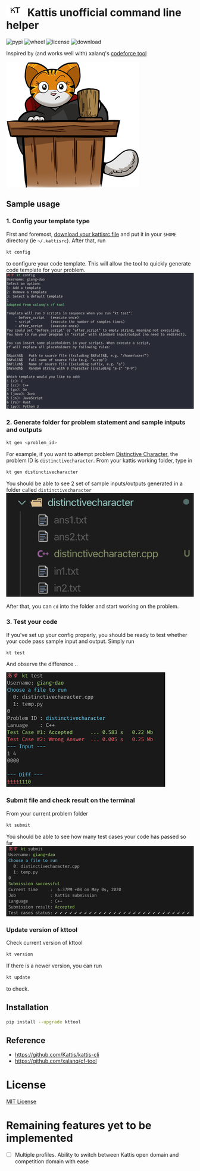 # <img src="https://raw.githubusercontent.com/heiseish/kt/master/img/icon.png" width="50" height="30"> Kattis unofficial command line helper

![pypi](https://img.shields.io/pypi/v/kttool.svg)
![wheel](https://img.shields.io/pypi/wheel/kttool.svg)
![license](https://img.shields.io/pypi/l/kttool.svg)
![download](https://static.pepy.tech/badge/kttool)

Inspired by (and works well with) xalanq's [codeforce tool](https://github.com/xalanq/cf-tool)

<img src="https://raw.githubusercontent.com/heiseish/kt/master/img/kattis_icon.png">

## Sample usage

### 1. Config your template type

First and foremost, [download your kattisrc file](https://open.kattis.com/download/kattisrc) and put it in your `$HOME` directory (ie `~/.kattisrc`). After that, run

```bash
kt config
```

to configure your code template. This will allow the tool to quickly generate code template for your problem.
<img src="https://raw.githubusercontent.com/heiseish/kt/master/img/config.png">

### 2. Generate folder for problem statement and sample intputs and outputs

```bash
kt gen <problem_id>
```

For example, if you want to attempt problem [Distinctive Character](https://open.kattis.com/problems/distinctivecharacter), the problem ID is `distinctivecharacter`. From your kattis working folder, type in

```bash
kt gen distinctivecharacter
```

You should be able to see 2 set of sample inputs/outputs generated in a folder called `distinctivecharacter`
<img src="https://raw.githubusercontent.com/heiseish/kt/master/img/gen.png">

After that, you can `cd` into the folder and start working on the problem.

### 3. Test your code

If you've set up your config properly, you should be ready to test whether your code pass sample input and output. Simply run

```bash
kt test
```

And observe the difference ..

<img src="https://raw.githubusercontent.com/heiseish/kt/master/img/diff.png">

### Submit file and check result on the terminal

From your current problem folder

```bash
kt submit
```

You should be able to see how many test cases your code has passed so far
<img src="https://raw.githubusercontent.com/heiseish/kt/master/img/ac.png">

### Update version of kttool

Check current version of kttool

```bash
kt version
```

If there is a newer version, you can run

```bash
kt update
```

to check.

## Installation

```bash
pip install --upgrade kttool
```

## Reference

- https://github.com/Kattis/kattis-cli
- https://github.com/xalanq/cf-tool

# License

[MIT License](LICENSE)

# Remaining features yet to be implemented

- [ ] Multiple profiles. Ability to switch between Kattis open domain and competition domain with ease
